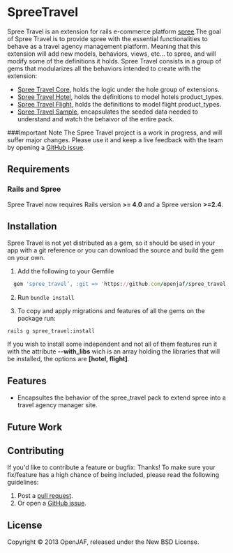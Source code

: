 SpreeTravel
===========
Spree Travel is an extension for rails e-commerce platform [spree](https://github.com/spree/spree).The goal of Spree Travel is to provide spree with the essential functionalities to behave as a travel agency management platform. Meaning that this extension will add new models, behaviors, views, etc… to spree, and will modify some of the definitions it holds. Spree Travel consists in a group of gems that modularizes all the behaviors intended to create with the extension:

- [Spree Travel Core](https://github.com/openjaf/spree_travel_core), holds the logic under the hole group of extensions.
- [Spree Travel Hotel](https://github.com/openjaf/spree_travel_hotel), holds the definitions to model hotels product_types.
- [Spree Travel Flight](https://github.com/openjaf/spree_travel_flight), holds the definitions to model flight product_types.
- [Spree Travel Sample](https://github.com/openjaf/spree_travel_sample), encapsulates the seeded data needed to understand and watch the behaivor of the entire pack.


###Important Note
The Spree Travel project is a work in progress, and will suffer major changes. Please use it and keep a live feedback with the team by opening a [GitHub issue](https://github.com/openjaf/spree_travel/issues/new).

Requirements
------------
### Rails and Spree
Spree Travel now requires Rails version **>= 4.0** and a Spree version **>=2.4**.

Installation
------------

Spree Travel is not yet distributed as a gem, so it should be used in your app with a git reference or you can download the source and build the gem on your own.

1. Add the following to your Gemfile

  ```ruby
    gem 'spree_travel’, :git => 'https://github.com/openjaf/spree_travel.git', :branch => '2-4-stable'
  ```

2. Run `bundle install`

3. To copy and apply migrations and features of all the gems on the package run:

  ```
  rails g spree_travel:install
  ```

  If you wish to install some independent and not all of them features run it with the attribute **--with_libs** wich is an array holding the libraries that will be installed, the options are **[hotel, flight]**.


Features
------------

- Encapsultes the behavior of the spree_travel pack to extend spree into a travel agency manager site.

Future Work
------------


Contributing
------------

If you'd like to contribute a feature or bugfix: Thanks! To make sure your
fix/feature has a high chance of being included, please read the following
guidelines:

1. Post a [pull request](https://github.com/openjaf/spree_travel/compare/).
2. Or open a [GitHub issue](https://github.com/openjaf/spree_travel/issues/new).

License
-------
Copyright © 2013 OpenJAF, released under the New BSD License.
